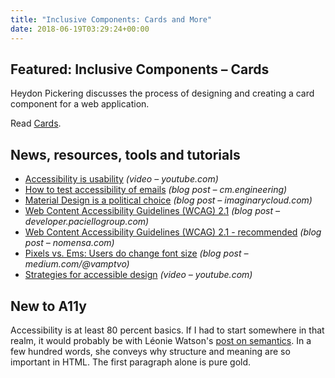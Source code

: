 ```yaml
---
title: "Inclusive Components: Cards and More"
date: 2018-06-19T03:29:24+00:00
---
```


## Featured: Inclusive Components – Cards

Heydon Pickering discusses the process of designing and creating a card component for a web application.

Read [Cards](https://inclusive-components.design/cards/).

## News, resources, tools and tutorials

- [Accessibility is usability](https://www.youtube.com/watch?v=2nHsyQs5E_Y) *(video – youtube.com)*
- [How to test accessibility of emails](https://cm.engineering/how-to-test-accessibility-of-emails-b68fed03f5f4?gi=bbbbaec9a031) *(blog post – cm.engineering)*
- [Material Design is a political choice](https://www.imaginarycloud.com/blog/material-design-is-a-political-choice/) *(blog post – imaginarycloud.com)*
- [Web Content Accessibility Guidelines (WCAG) 2.1](https://developer.paciellogroup.com/blog/2018/06/web-content-accessibility-guidelines-wcag-2-1/) *(blog post – developer.paciellogroup.com)*
- [Web Content Accessibility Guidelines (WCAG) 2.1 - recommended](https://www.nomensa.com/blog/2018/wcag-21-accessibility-recommended) *(blog post – nomensa.com)*
- [Pixels vs. Ems: Users do change font size](https://medium.com/@vamptvo/pixels-vs-ems-users-do-change-font-size-5cfb20831773) *(blog post – medium.com/@vamptvo)*
- [Strategies for accessible design](https://www.youtube.com/watch?v=gDTFRNKOs8w) *(video – youtube.com)*

## New to A11y

Accessibility is at least 80 percent basics. If I had to start somewhere in that realm, it would probably be with Léonie Watson's [post on semantics](https://tink.uk/understanding-semantics/). In a few hundred words, she conveys why structure and meaning are so important in HTML. The first paragraph alone is pure gold.
